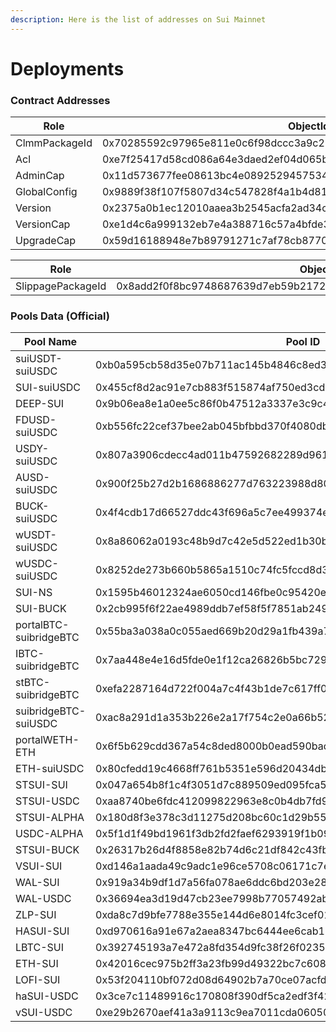 ```yaml
---
description: Here is the list of addresses on Sui Mainnet
---
```


# Deployments

### Contract Addresses

| Role          | ObjectId                                                           |
| ------------- | ------------------------------------------------------------------ |
| ClmmPackageId | 0x70285592c97965e811e0c6f98dccc3a9c2b4ad854b3594faab9597ada267b860 |
| Acl           | 0xe7f25417d58cd086a64e3daed2ef04d065b606458becce33871f6d3e8b35db9d |
| AdminCap      | 0x11d573677fee08613bc4e089252945753445ad710ac3e8e4b61d4f8281907118 |
| GlobalConfig  | 0x9889f38f107f5807d34c547828f4a1b4d814450005a4517a58a1ad476458abfc |
| Version       | 0x2375a0b1ec12010aaea3b2545acfa2ad34cfbba03ce4b59f4c39e1e25eed1b2a |
| VersionCap    | 0xe1d4c6a999132eb7e4a388716c57a4bfde3c6614d9e51aa209358c4fb45fabb1 |
| UpgradeCap    | 0x59d16188948e7b89791271c7af78cb877092b8858db44c9166b8af9dee55dcb4 |

| Role              | ObjectId                                                           |
| ----------------- | ------------------------------------------------------------------ |
| SlippagePackageId | 0x8add2f0f8bc9748687639d7eb59b2172ba09a0172d9e63c029e23a7dbdb6abe6 |

### Pools Data (Official)

| Pool Name              | Pool ID                                                            | coinXType                                                                        | coinYType                                                                        |
| ---------------------- | ------------------------------------------------------------------ | -------------------------------------------------------------------------------- | -------------------------------------------------------------------------------- |
| suiUSDT-suiUSDC        | 0xb0a595cb58d35e07b711ac145b4846c8ed39772c6d6f6716d89d71c64384543b | 0x375f70cf2ae4c00bf37117d0c85a2c71545e6ee05c4a5c7d282cd66a4504b068::usdt::USDT   | 0xdba34672e30cb065b1f93e3ab55318768fd6fef66c15942c9f7cb846e2f900e7::usdc::USDC   |
| SUI-suiUSDC            | 0x455cf8d2ac91e7cb883f515874af750ed3cd18195c970b7a2d46235ac2b0c388 | 0x0000000000000000000000000000000000000000000000000000000000000002::sui::SUI     | 0xdba34672e30cb065b1f93e3ab55318768fd6fef66c15942c9f7cb846e2f900e7::usdc::USDC   |
| DEEP-SUI               | 0x9b06ea8e1a0ee5c86f0b47512a3337e3c9c4e235c4ec698d15b51b0a8ec3e5a9 | 0xdeeb7a4662eec9f2f3def03fb937a663dddaa2e215b8078a284d026b7946c270::deep::DEEP   | 0x0000000000000000000000000000000000000000000000000000000000000002::sui::SUI     |
| FDUSD-suiUSDC          | 0xb556fc22cef37bee2ab045bfbbd370f4080db5f6f2dd35a8eff3699ddf48e454 | 0xf16e6b723f242ec745dfd7634ad072c42d5c1d9ac9d62a39c381303eaa57693a::fdusd::FDUSD | 0xdba34672e30cb065b1f93e3ab55318768fd6fef66c15942c9f7cb846e2f900e7::usdc::USDC   |
| USDY-suiUSDC           | 0x807a3906cdecc4ad011b47592682289d961415dfc1bfd4714c6572b1c8cccd9f | 0x960b531667636f39e85867775f52f6b1f220a058c4de786905bdf761e06a56bb::usdy::USDY   | 0xdba34672e30cb065b1f93e3ab55318768fd6fef66c15942c9f7cb846e2f900e7::usdc::USDC   |
| AUSD-suiUSDC           | 0x900f25b27d2b1686886277d763223988d802f3b6152d02872c382d4dce05e25b | 0x2053d08c1e2bd02791056171aab0fd12bd7cd7efad2ab8f6b9c8902f14df2ff2::ausd::AUSD   | 0xdba34672e30cb065b1f93e3ab55318768fd6fef66c15942c9f7cb846e2f900e7::usdc::USDC   |
| BUCK-suiUSDC           | 0x4f4cdb17d66527ddc43f696a5c7ee499374e38a6fbb58b236a7491cf63f4d133 | 0xce7ff77a83ea0cb6fd39bd8748e2ec89a3f41e8efdc3f4eb123e0ca37b184db2::buck::BUCK   | 0xdba34672e30cb065b1f93e3ab55318768fd6fef66c15942c9f7cb846e2f900e7::usdc::USDC   |
| wUSDT-suiUSDC          | 0x8a86062a0193c48b9d7c42e5d522ed1b30ba1010c72e0cd0dad1525036775c8b | 0xc060006111016b8a020ad5b33834984a437aaa7d3c74c18e09a95d48aceab08c::coin::COIN   | 0xdba34672e30cb065b1f93e3ab55318768fd6fef66c15942c9f7cb846e2f900e7::usdc::USDC   |
| wUSDC-suiUSDC          | 0x8252de273b660b5865a1510c74fc5fccd8d318a9ef95f938ea6e78eb2ae907c8 | 0x5d4b302506645c37ff133b98c4b50a5ae14841659738d6d733d59d0d217a93bf::coin::COIN   | 0xdba34672e30cb065b1f93e3ab55318768fd6fef66c15942c9f7cb846e2f900e7::usdc::USDC   |
| SUI-NS                 | 0x1595b46012324ae6050cd146fbe0c95420eb96f557eda462c93526c01e179735 | 0x0000000000000000000000000000000000000000000000000000000000000002::sui::SUI     | 0x5145494a5f5100e645e4b0aa950fa6b68f614e8c59e17bc5ded3495123a79178::ns::NS       |
| SUI-BUCK               | 0x2cb995f6f22ae4989ddb7ef58f5f7851ab2497291dfab00d2fc429bfc41b346c | 0x0000000000000000000000000000000000000000000000000000000000000002::sui::SUI     | 0xce7ff77a83ea0cb6fd39bd8748e2ec89a3f41e8efdc3f4eb123e0ca37b184db2::buck::BUCK   |
| portalBTC-suibridgeBTC | 0x55ba3a038a0c055aed669b20d29a1fb439a7128d8362523c36fc8e98462fd73e | 0x027792d9fed7f9844eb4839566001bb6f6cb4804f66aa2da6fe1ee242d896881::coin::COIN   | 0xaafb102dd0902f5055cadecd687fb5b71ca82ef0e0285d90afde828ec58ca96b::btc::BTC     |
| IBTC-suibridgeBTC      | 0x7aa448e4e16d5fde0e1f12ca26826b5bc72921bea5067f6f12fd7e298e2655f9 | 0x3e8e9423d80e1774a7ca128fccd8bf5f1f7753be658c5e645929037f7c819040::lbtc::LBTC   | 0xaafb102dd0902f5055cadecd687fb5b71ca82ef0e0285d90afde828ec58ca96b::btc::BTC     |
| stBTC-suibridgeBTC     | 0xefa2287164d722f004a7c4f43b1de7c617ff0081e42b0d24dbe752fb91c6350e | 0x5f496ed5d9d045c5b788dc1bb85f54100f2ede11e46f6a232c29daada4c5bdb6::coin::COIN   | 0xaafb102dd0902f5055cadecd687fb5b71ca82ef0e0285d90afde828ec58ca96b::btc::BTC     |
| suibridgeBTC-suiUSDC   | 0xac8a291d1a353b226e2a17f754c2e0a66b523bb16631c05b94f35ca965107747 | 0xaafb102dd0902f5055cadecd687fb5b71ca82ef0e0285d90afde828ec58ca96b::btc::BTC     | 0xdba34672e30cb065b1f93e3ab55318768fd6fef66c15942c9f7cb846e2f900e7::usdc::USDC   |
| portalWETH-ETH         | 0x6f5b629cdd367a54c8ded8000b0ead590badd04667e306aa30e11a61a0fc810b | 0xaf8cd5edc19c4512f4259f0bee101a40d41ebed738ade5874359610ef8eeced5::coin::COIN   | 0xd0e89b2af5e4910726fbcd8b8dd37bb79b29e5f83f7491bca830e94f7f226d29::eth::ETH     |
| ETH-suiUSDC            | 0x80cfedd19c4668ff761b5351e596d20434db14377342a542328c01b933ac0bf3 | 0xd0e89b2af5e4910726fbcd8b8dd37bb79b29e5f83f7491bca830e94f7f226d29::eth::ETH     | 0xdba34672e30cb065b1f93e3ab55318768fd6fef66c15942c9f7cb846e2f900e7::usdc::USDC   |
| STSUI-SUI              | 0x047a654b8f1c4f3051d7c889509ed095fca5c95c4423601ae8b4a98fc9bf454a | 0xd1b72982e40348d069bb1ff701e634c117bb5f741f44dff91e472d3b01461e55::stsui::STSUI | 0x0000000000000000000000000000000000000000000000000000000000000002::sui::SUI     |
| STSUI-USDC             | 0xaa8740be6fdc412099822963e8c0b4db7fd93cea8dc6cd2b6cd13caff4e46840 | 0xd1b72982e40348d069bb1ff701e634c117bb5f741f44dff91e472d3b01461e55::stsui::STSUI | 0xdba34672e30cb065b1f93e3ab55318768fd6fef66c15942c9f7cb846e2f900e7::usdc::USDC   |
| STSUI-ALPHA            | 0x180d8f3e378c3d11275d208bc60c1d29b55216afd08a10ce8034534cb1e32acf | 0xd1b72982e40348d069bb1ff701e634c117bb5f741f44dff91e472d3b01461e55::stsui::STSUI | 0xfe3afec26c59e874f3c1d60b8203cb3852d2bb2aa415df9548b8d688e6683f93::alpha::ALPHA |
| USDC-ALPHA             | 0x5f1d1f49bd1961f3db2fd2faef6293919f1b09cd692958acfaa5722e3e3ae6d9 | 0xdba34672e30cb065b1f93e3ab55318768fd6fef66c15942c9f7cb846e2f900e7::usdc::USDC   | 0xfe3afec26c59e874f3c1d60b8203cb3852d2bb2aa415df9548b8d688e6683f93::alpha::ALPHA |
| STSUI-BUCK             | 0x26317b26d4f8858e82b74d6c21df842c43fbac6d94487f945cf39dacb63086a9 | 0xd1b72982e40348d069bb1ff701e634c117bb5f741f44dff91e472d3b01461e55::stsui::STSUI | 0xce7ff77a83ea0cb6fd39bd8748e2ec89a3f41e8efdc3f4eb123e0ca37b184db2::buck::BUCK   |
| VSUI-SUI               | 0xd146a1aada49c9adc1e96ce5708c06171c7e784e63eb8455693ada96ad83c6cc | 0x549e8b69270defbfafd4f94e17ec44cdbdd99820b33bda2278dea3b9a32d3f55::cert::CERT   | 0x0000000000000000000000000000000000000000000000000000000000000002::sui::SUI     |
| WAL-SUI                | 0x919a34b9df1d7a56fa078ae6ddc6bd203e284974704d85721062d38ee3a6701a | 0x356a26eb9e012a68958082340d4c4116e7f55615cf27affcff209cf0ae544f59::wal::WAL     | 0x0000000000000000000000000000000000000000000000000000000000000002::sui::SUI     |
| WAL-USDC               | 0x36694ea3d19d47cb23ee7998b77057492ab5b18ffe0223ae2700d02423227124 | 0x356a26eb9e012a68958082340d4c4116e7f55615cf27affcff209cf0ae544f59::wal::WAL     | 0xdba34672e30cb065b1f93e3ab55318768fd6fef66c15942c9f7cb846e2f900e7::usdc::USDC   |
| ZLP-SUI                | 0xda8c7d9bfe7788e355e144d6e8014fc3cef0172350eec3de5ea4511f4eb4ec6d | 0xf7fade57462e56e2eff1d7adef32e4fd285b21fd81f983f407bb7110ca766cda::zlp::ZLP     | 0x0000000000000000000000000000000000000000000000000000000000000002::sui::SUI     |
| HASUI-SUI              | 0xd970616a91e67a2aea8347bc6444ee6cab11657718ff0c4b833d4f5de12efad0 | 0xbde4ba4c2e274a60ce15c1cfff9e5c42e41654ac8b6d906a57efa4bd3c29f47d::hasui::HASUI | 0x0000000000000000000000000000000000000000000000000000000000000002::sui::SUI     |
| LBTC-SUI               | 0x392745193a7e472a8fd354d9fc38f26f023547566a4cda4864ee29a2c21f6fc8 | 0x3e8e9423d80e1774a7ca128fccd8bf5f1f7753be658c5e645929037f7c819040::lbtc::LBTC   | 0x0000000000000000000000000000000000000000000000000000000000000002::sui::SUI     |
| ETH-SUI                | 0x42016cec975b2ff3a23fb99d49322bc7c608a530faf7c7568c5b4afca564dde9 | 0xd0e89b2af5e4910726fbcd8b8dd37bb79b29e5f83f7491bca830e94f7f226d29::eth::ETH     | 0x0000000000000000000000000000000000000000000000000000000000000002::sui::SUI     |
| LOFI-SUI               | 0x53f204110bf072d08d64902b7a70ce07acfd7adfe6574da119f8ef56e635f44f | 0xf22da9a24ad027cccb5f2d496cbe91de953d363513db08a3a734d361c7c17503::LOFI::LOFI   | 0x0000000000000000000000000000000000000000000000000000000000000002::sui::SUI     |
| haSUI-USDC             | 0x3ce7c11489916c170808f390df5ca2edf3f422ba39cac2558e5a287a77aa5c3b | 0xbde4ba4c2e274a60ce15c1cfff9e5c42e41654ac8b6d906a57efa4bd3c29f47d::hasui::HASUI | 0xdba34672e30cb065b1f93e3ab55318768fd6fef66c15942c9f7cb846e2f900e7::usdc::USDC   |
| vSUI-USDC              | 0xe29b2670aef41a3a9113c9ea7011cda06050207828908073ae6df82212589db1 | 0x549e8b69270defbfafd4f94e17ec44cdbdd99820b33bda2278dea3b9a32d3f55::cert::CERT   | 0xdba34672e30cb065b1f93e3ab55318768fd6fef66c15942c9f7cb846e2f900e7::usdc::USDC   |
